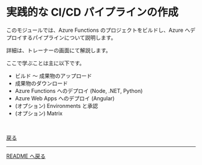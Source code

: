 # 実践的な CI/CD パイプラインの作成

このモジュールでは、Azure Functions のプロジェクトをビルドし、Azure へデプロイするパイプラインについて説明します。

詳細は、トレーナーの画面にて解説します。

ここで学ぶことは主に以下です。

- ビルド ～ 成果物のアップロード
- 成果物のダウンロード
- Azure Functions へのデプロイ (Node, .NET, Python)
- Azure Web Apps へのデプロイ (Angular)
- (オプション) Environments と承認
- (オプション) Matrix

<br>

[戻る](./3_create-pipeline.md)

---

[README へ戻る](../README.md)